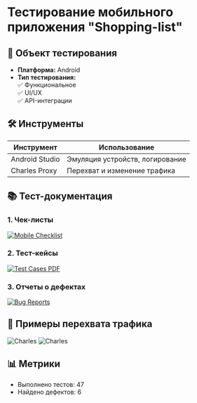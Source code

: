 # Тестирование мобильного приложения "Shopping-list"

## 📱 Объект тестирования
- **Платформа:** Android
- **Тип тестирования:**  
  ✅ Функциональное  
  ✅ UI/UX  
  ✅ API-интеграции  

## 🛠 Инструменты
| Инструмент          | Использование                          |
|---------------------|---------------------------------------|
| Android Studio      | Эмуляция устройств, логирование       |
| Charles Proxy       | Перехват и изменение трафика          |

## 📚 Тест-документация
### 1. Чек-листы
[![Mobile Checklist](https://img.shields.io/badge/Чек--лист-Google_Sheets-green)](https://docs.google.com/spreadsheets/d/1yDzE1GQVAuVGjCyhbcoF9n8LRMDrJrrV7YYrO_zbcnw/edit?usp=drive_link)  

### 2. Тест-кейсы  
[![Test Cases PDF](https://img.shields.io/badge/Тест--кейсы-PDF-blue)](https://drive.google.com/file/d/19MRQHbU3vHyhojFVJSTiROEUiwk2qp9i/view?usp=drive_link)  

### 3. Отчеты о дефектах  
[![Bug Reports](https://img.shields.io/badge/Баг--репорты-Google_Drive-red)](https://drive.google.com/drive/folders/1iTTWw8OGXosr59n1EwgcaRPLqF9raxU_?usp=drive_link)  

## 🔎 Примеры перехвата трафика
![Charles](https://drive.google.com/file/d/1U_7ohEaHyGBOwmtTtiXJb-L1R0FIp5ZS/view?usp=drive_link)
![Charles](https://drive.google.com/file/d/1_lKQ31gAlgwAvFVexnzHqbTyCoxs_r1l/view?usp=drive_link)

## 📊 Метрики
- Выполнено тестов: 47  
- Найдено дефектов: 6  
